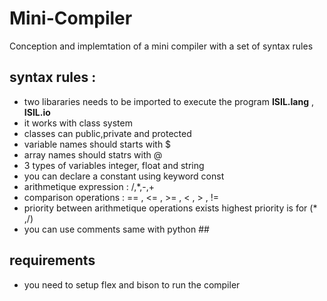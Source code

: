 # Mini-Compiler
Conception and implemtation of a mini compiler with a set of syntax rules

## syntax rules :
- two libararies needs to be imported to execute the program **ISIL.lang** , **ISIL.io**
- it works with class system 
- classes can public,private and protected
- variable names should starts with $
- array names should statrs with @
- 3 types of variables integer, float and string
- you can declare a constant using keyword const
- arithmetique expression : /,*,-,+
- comparison operations : == , <= , >= , < , > , !=
- priority between arithmetique operations exists highest priority is for (* ,/)
- you can use comments same with python ## 

## requirements 
- you need to setup flex and bison to run the compiler
